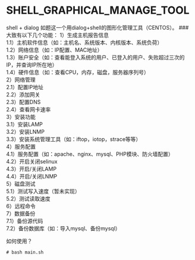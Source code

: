 SHELL_GRAPHICAL_MANAGE_TOOL
===========================
shell + dialog
如题这一个用dialog+shell的图形化管理工具（CENTOS）。
###大致有以下几个功能：
		1）生成主机报告信息		
		1.1）主机软件信息（如：主机名、系统版本、内核版本、系统负荷）		
		1.2）网络信息（如：IP配置、MAC地址）		
		1.3）账户安全（如：查看能登入系统的用户、已登入的用户、失败超过三次的IP，并查询IP所在地）		
		1.4）硬件信息（如：查看CPU，内存，磁盘，服务器序列号）		
		2）网络管理		
		2.1）配置IP地址		
		2.2）添加网关		
		2.3）配置DNS		
		2.4）查看网卡速率		
		3）安装功能		
		3.1）安装LAMP		
		3.2）安装LNMP		
		3.3）安装系统管理工具（如：iftop，iotop，strace等等）		
		4）服务配置		
				4.1）服务配置（如：apache、nginx、mysql、PHP模块、防火墙配置）		
				4.2）开启关闭selinux		
				4.3）开启/关闭LAMP		
				4.4）开启/关闭LNMP		
		5）磁盘测试		
		5.1）测试写入速度（暂未实现）		
		5.2）测试读取速度		
		6）远程命令		
		7）数据备份		
		7.1）备份源代码		
		7.2）备份数据库（如：导入mysql、备份mysql）		

如何使用？
```
# bash main.sh
```
